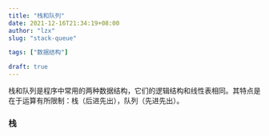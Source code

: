 ```yaml
---
title: "栈和队列"
date: 2021-12-16T21:34:19+08:00
author: "lzx"
slug: "stack-queue"

tags: ["数据结构"]

draft: true
---
```


栈和队列是程序中常用的两种数据结构，它们的逻辑结构和线性表相同。其特点是在于运算有所限制：栈（后进先出），队列（先进先出）。

### 栈

